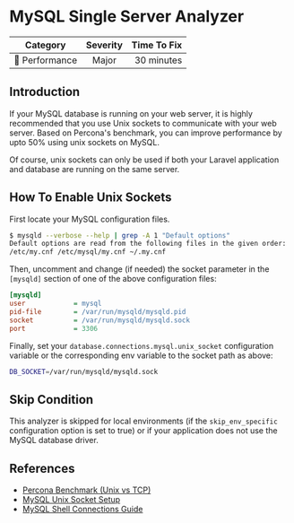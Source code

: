 # MySQL Single Server Analyzer

| Category       | Severity   | Time To Fix  |
| -------------  |:----------:| ------------:|
| :rocket: Performance | Major | 30 minutes  |

## Introduction

If your MySQL database is running on your web server, it is highly recommended that you use Unix sockets to communicate with your web server. Based on Percona's benchmark, you can improve performance by upto 50% using unix sockets on MySQL.

Of course, unix sockets can only be used if both your Laravel application and database are running on the same server.

## How To Enable Unix Sockets

First locate your MySQL configuration files.

```bash
$ mysqld --verbose --help | grep -A 1 "Default options"
Default options are read from the following files in the given order:
/etc/my.cnf /etc/mysql/my.cnf ~/.my.cnf
```

Then, uncomment and change (if needed) the socket parameter in the `[mysqld]` section of one of the above configuration files:

```ini
[mysqld]
user            = mysql
pid-file        = /var/run/mysqld/mysqld.pid
socket          = /var/run/mysqld/mysqld.sock
port            = 3306
```

Finally, set your `database.connections.mysql.unix_socket` configuration variable or the corresponding env variable to the socket path as above:

```bash
DB_SOCKET=/var/run/mysqld/mysqld.sock
```

## Skip Condition

This analyzer is skipped for local environments (if the `skip_env_specific` configuration option is set to true) or if your application does not use the MySQL database driver.

## References

- [Percona Benchmark (Unix vs TCP)](https://www.percona.com/blog/2020/04/13/need-to-connect-to-a-local-mysql-server-use-unix-domain-socket/)
- [MySQL Unix Socket Setup](https://www.digitalocean.com/community/tutorials/how-to-troubleshoot-socket-errors-in-mysql)
- [MySQL Shell Connections Guide](https://dev.mysql.com/doc/mysql-shell/8.0/en/mysql-shell-connection-socket.html)